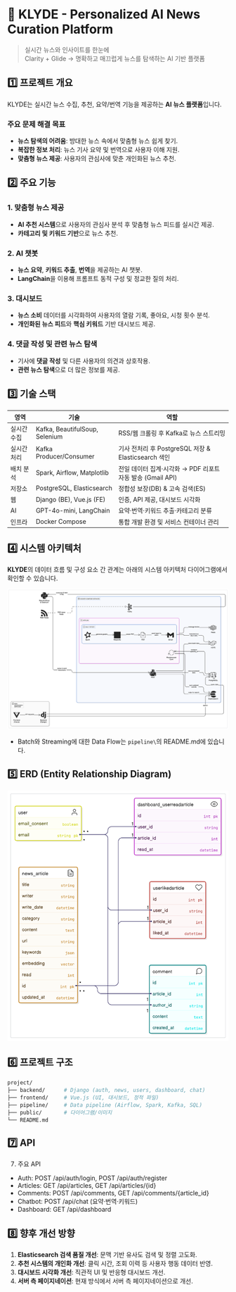 # 📰 **KLYDE - Personalized AI News Curation Platform**

> 실시간 뉴스와 인사이트를 한눈에 \
> Clarity + Glide → 명확하고 매끄럽게 뉴스를 탐색하는 AI 기반 플랫폼

## 1️⃣ **프로젝트 개요**

KLYDE는 실시간 뉴스 수집, 추천, 요약/번역 기능을 제공하는 **AI 뉴스 플랫폼**입니다.

### 주요 문제 해결 목표

* **뉴스 탐색의 어려움**: 방대한 뉴스 속에서 맞춤형 뉴스 쉽게 찾기.
* **복잡한 정보 처리**: 뉴스 기사 요약 및 번역으로 사용자 이해 지원.
* **맞춤형 뉴스 제공**: 사용자의 관심사에 맞춘 개인화된 뉴스 추천.

## 2️⃣ **주요 기능**

### 1. **맞춤형 뉴스 제공**

* **AI 추천 시스템**으로 사용자의 관심사 분석 후 맞춤형 뉴스 피드를 실시간 제공.
* **카테고리 및 키워드 기반**으로 뉴스 추천.

### 2. **AI 챗봇**

* **뉴스 요약**, **키워드 추출**, **번역**을 제공하는 AI 챗봇.
* **LangChain**을 이용해 프롬프트 동적 구성 및 정교한 질의 처리.

### 3. **대시보드**

* **뉴스 소비** 데이터를 시각화하여 사용자의 열람 기록, 좋아요, 시청 횟수 분석.
* **개인화된 뉴스 피드**와 **핵심 키워드** 기반 대시보드 제공.

### 4. **댓글 작성 및 관련 뉴스 탐색**

* 기사에 **댓글 작성** 및 다른 사용자의 의견과 상호작용.
* **관련 뉴스 탐색**으로 더 많은 정보를 제공.


## 3️⃣ **기술 스택**

| 영역     | 기술                             | 역할                                        |
| ------ | ------------------------------ | ----------------------------------------- |
| 실시간 수집 | Kafka, BeautifulSoup, Selenium | RSS/웹 크롤링 후 Kafka로 뉴스 스트리밍                |
| 실시간 처리 | Kafka Producer/Consumer        | 기사 전처리 후 PostgreSQL 저장 & Elasticsearch 색인 |
| 배치 분석  | Spark, Airflow, Matplotlib     | 전일 데이터 집계·시각화 → PDF 리포트 자동 발송 (Gmail API) |
| 저장소    | PostgreSQL, Elasticsearch      | 정합성 보장(DB) & 고속 검색(ES)                    |
| 웹      | Django (BE), Vue.js (FE)       | 인증, API 제공, 대시보드 시각화                      |
| AI     | GPT-4o-mini, LangChain         | 요약·번역·키워드 추출·카테고리 분류                      |
| 인프라    | Docker Compose                 | 통합 개발 환경 및 서비스 컨테이너 관리                    |


## 4️⃣ **시스템 아키텍처**

**KLYDE**의 데이터 흐름 및 구성 요소 간 관계는 아래의 시스템 아키텍처 다이어그램에서 확인할 수 있습니다.

![System Architecture](public/assets/system_architecture.png)

* Batch와 Streaming에 대한 Data Flow는 `pipeline\`의 README.md에 있습니다.

## 5️⃣ **ERD (Entity Relationship Diagram)**

![ERD Diagram](public/assets/ERD.png)


## 6️⃣ **프로젝트 구조**

```mk
project/
├── backend/      # Django (auth, news, users, dashboard, chat)
├── frontend/     # Vue.js (UI, 대시보드, 정적 파일)
├── pipeline/     # Data pipeline (Airflow, Spark, Kafka, SQL)
├── public/       # 다이어그램/이미지
└── README.md
```


## 7️⃣ **API**

7) 주요 API
* Auth: POST /api/auth/login, POST /api/auth/register
* Articles: GET /api/articles, GET /api/articles/{id}
* Comments: POST /api/comments, GET /api/comments/{article_id}
* Chatbot: POST /api/chat (요약·번역·키워드)
* Dashboard: GET /api/dashboard


## 8️⃣ **향후 개선 방향**

1. **Elasticsearch 검색 품질 개선**: 문맥 기반 유사도 검색 및 정렬 고도화.
2. **추천 시스템의 개인화 개선**: 클릭 시간, 조회 이력 등 사용자 행동 데이터 반영.
3. **대시보드 시각화 개선**: 직관적 UI 및 반응형 대시보드 개선.
4. **서버 측 페이지네이션**: 현재 방식에서 서버 측 페이지네이션으로 개선.
